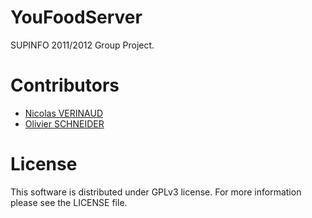 # YouFoodServer

SUPINFO 2011/2012 Group Project.

# Contributors

* [Nicolas VERINAUD](http://www.nverinaud.com)
* [Olivier SCHNEIDER](https://github.com/Oli-Wan)

# License

This software is distributed under GPLv3 license. 
For more information please see the LICENSE file.
